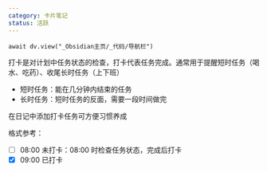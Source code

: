 ```yaml
---
category: 卡片笔记
status: 活跃
---
```

```dataviewjs
await dv.view("_Obsidian主页/_代码/导航栏")
```

打卡是对计划中任务状态的检查，打卡代表任务完成。通常用于提醒短时任务（喝水、吃药）、收尾长时任务（上下班）
- 短时任务：能在几分钟内结束的任务
- 长时任务：短时任务的反面，需要一段时间做完

在日记中添加打卡任务可方便习惯养成

格式参考：
- [ ] 08:00 未打卡：08:00 时检查任务状态，完成后打卡
- [x] 09:00 已打卡
